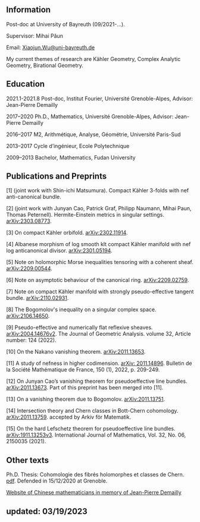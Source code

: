 ## Information

Post-doc at University of Bayreuth (09/2021-...).

Supervisor: Mihai P&#259;un

Email: [Xiaojun.Wu@uni-bayreuth.de](mailto:Xiaojun.Wu@uni-bayreuth.de)

My current themes of research are Kähler Geometry, Complex Analytic Geometry, Birational Geometry.

## Education

2021.1-2021.8 Post-doc, Institut Fourier, Université Grenoble-Alpes, Advisor: Jean-Pierre Demailly

2017–2020 Ph.D., Mathematics, Université Grenoble-Alpes, Advisor: Jean-Pierre Demailly

2016–2017 M2, Arithmétique, Analyse, Géométrie, Université Paris-Sud

2013–2017 Cycle d’ingénieur, Ecole Polytechnique

2009–2013 Bachelor, Mathematics, Fudan University 

## Publications and Preprints
[1] (joint work with Shin-ichi Matsumura). Compact Kähler 3-folds with nef anti-canonical bundle. 

[2] (joint work with  Junyan Cao, Patrick Graf, Philipp Naumann, Mihai Paun, Thomas Peternell). Hermite-Einstein metrics in singular settings. [arXiv:2303.08773](https://arxiv.org/abs/arXiv:2303.08773). 

[3] On compact Kähler orbifold. [arXiv:2302.11914](https://arxiv.org/abs/arXiv:2302.11914). 

[4] Albanese morphism of log smooth klt compact Kähler manifold with nef log anticanonical divisor. [arXiv:2301.05194](https://arxiv.org/abs/arXiv:2301.05194). 

[5] Note on holomorphic Morse inequalities tensoring with a coherent sheaf. [arXiv:2209.00544](https://arxiv.org/abs/arXiv:2209.00544).

[6] Note on asymptotic behaviour of the canonical ring. [arXiv:2209.02759](https://arxiv.org/abs/arXiv:2209.02759).

[7] Note on compact Kähler manifold with strongly pseudo-effective tangent bundle. [arXiv:2110.02931](https://arxiv.org/abs/arXiv:2110.02931).

[8] The Bogomolov's inequality on a singular complex space. [arXiv:2106.14650](https://arxiv.org/abs/arXiv:2106.14650).

[9] Pseudo-effective and numerically flat reflexive sheaves. [arXiv:2004.14676v2](https://arxiv.org/abs/2004.14676). The Journal of Geometric Analysis. volume 32, Article number: 124 (2022).
 
[10] On the Nakano vanishing theorem. [arXiv:2011.13653](https://arxiv.org/abs/2011.13653).

[11] A study of nefness in higher codimension. [arXiv: 2011.14896](https://arxiv.org/abs/2011.14896). Bulletin de la Société Mathématique de France,
150 (1), 2022, p. 209-249.

[12] On Junyan Cao’s vanishing theorem for pseudoeffective line bundles. [arXiv:2011.13673](https://arxiv.org/abs/2011.13673). Part of this preprint has been merged into [11].

[13] On a vanishing theorem due to Bogomolov. [arXiv:2011.13751](https://arxiv.org/abs/2011.13751).

[14] Intersection theory and Chern classes in Bott-Chern cohomology. [arXiv:2011.13759](https://arxiv.org/abs/2011.13759). accepted by Arkiv för Matematik.

[15] On the hard Lefschetz theorem for pseudoeffective line bundles. [arXiv:1911.13253v3](https://arxiv.org/abs/1911.13253).  International Journal of Mathematics, Vol. 32, No. 06, 2150035 (2021).


## Other texts

Ph.D. Thesis: Cohomologie des fibrés holomorphes et classes de Chern. [pdf](https://hal.archives-ouvertes.fr/tel-03145126). Defended in 15/12/2020 at Grenoble.

[Website of Chinese mathematicians in memory of Jean-Pierre Demailly](JPDemailly/JPDemailly.html)


## updated: 03/19/2023
